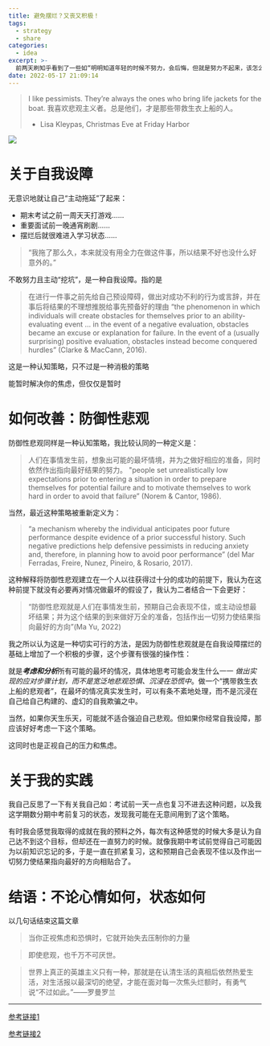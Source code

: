 ```yaml
---
title: 避免摆烂？又丧又积极！
tags:
  - strategy
  - share
categories:
  - idea
excerpt: >-
  前两天刷知乎看到了一些如“明明知道年轻的时候不努力，会后悔，但就是努力不起来，该怎么办”的问题，发现了一个心理博主介绍了“自我设障”的概念，随着深入了解，找到了一个从未设想的策略来应对陷入“摆烂循环”的风险。
date: 2022-05-17 21:09:14
---
```


>I like pessimists. They’re always the ones who bring life jackets for the boat.
>我喜欢悲观主义者。总是他们，才是那些带救生衣上船的人。
>- Lisa Kleypas, Christmas Eve at Friday Harbor

![](https://s2.loli.net/2022/05/17/DFSVE8rxtYocOIa.jpg)

# 关于自我设障
无意识地就让自己“主动拖延”了起来：

* 期末考试之前一周天天打游戏……
* 重要面试前一晚通宵刷剧……
* 摆烂后就很难进入学习状态……

>“我拖了那么久，本来就没有用全力在做这件事，所以结果不好也没什么好意外的。”

不敢努力且主动“挖坑”，是一种自我设障。指的是
>在进行一件事之前先给自己预设障碍，做出对成功不利的行为或言辞，并在事后将结果的不理想推脱给事先预备好的理由
“the phenomenon in which individuals will create obstacles for themselves prior to an ability-evaluating event … in the event of a negative evaluation, obstacles became an excuse or explanation for failure. In the event of a (usually surprising) positive evaluation, obstacles instead become conquered hurdles” (Clarke & MacCann, 2016).

这是一种认知策略，只不过是一种消极的策略

能暂时解决你的焦虑，但仅仅是暂时

# 如何改善：防御性悲观
防御性悲观同样是一种认知策略，我比较认同的一种定义是：
>人们在事情发生前，想象出可能的最坏情境，并为之做好相应的准备，同时依然作出指向最好结果的努力。
"people set unrealistically low expectations prior to entering a situation in order to prepare themselves for potential failure and to motivate themselves to work hard in order to avoid that failure” (Norem & Cantor, 1986).

当然，最近这种策略被重新定义为：
>“a mechanism whereby the individual anticipates poor future performance despite evidence of a prior successful history. Such negative predictions help defensive pessimists in reducing anxiety and, therefore, in planning how to avoid poor performance” (del Mar Ferradas, Freire, Nunez, Pineiro, & Rosario, 2017).

这种解释将防御性悲观建立在一个人以往获得过十分的成功的前提下，我认为在这种前提下就没有必要再对情况做最坏的假设了，我认为二者结合一下会更好：

>“防御性悲观就是人们在事情发生前，预期自己会表现不佳，或主动设想最坏结果；并为这个结果的到来做好万全的准备，包括作出一切努力使结果指向最好的方向”(Ma Yu, 2022)

我之所以认为这是一种切实可行的方法，是因为防御性悲观就是在自我设障摆烂的基础上增加了一个积极的步骤，这个步骤有很强的操作性：

就是***考虑和分析***所有可能的最坏的情况，具体地思考可能会发生什么一一 *做出实现的应对步骤计划，而不是宽泛地悲观恐惧、沉浸在恐慌中*。做一个“携带救生衣上船的悲观者”，在最坏的情况真实发生时，可以有条不紊地处理，而不是沉浸在自己给自己构建的、虚幻的自我欺骗之中。

当然，如果你天生乐天，可能就不适合强迫自己悲观。但如果你经常自我设障，那应该好好考虑一下这个策略。

这同时也是正视自己的压力和焦虑。

# 关于我的实践
我自己反思了一下有关我自己如：考试前一天一点也复习不进去这种问题，以及我这学期数分期中考前复习的状态，发现我可能在无意间用到了这个策略。

有时我会感觉我取得的成就在我的预料之外，每次有这种感觉的时候大多是认为自己达不到这个目标，但却还在一直努力的时候。就像我期中考试前觉得自己可能因为以前知识忘记的多，于是一直在抓紧复习，这和预期自己会表现不佳以及作出一切努力使结果指向最好的方向相贴合了。

# 结语：不论心情如何，状态如何
以几句话结束这篇文章

>当你正视焦虑和恐惧时，它就开始失去压制你的力量

>即使悲观，也千万不可厌世。

>世界上真正的英雄主义只有一种，那就是在认清生活的真相后依然热爱生活，对生活报以最深切的绝望，才能在面对每一次焦头烂额时，有勇气说“不过如此。”——罗曼罗兰

---

[参考链接1](https://www.zhihu.com/question/460760077/answer/2339675119)

[参考链接2](https://positivepsychology.com/defensive-pessimism)
